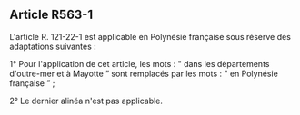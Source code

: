 ## Article R563-1

L'article R. 121-22-1 est applicable en Polynésie française sous réserve des adaptations suivantes :

1° Pour l'application de cet article, les mots : " dans les départements d'outre-mer et à Mayotte ” sont
remplacés par les mots : " en Polynésie française ” ;

2° Le dernier alinéa n'est pas applicable.


